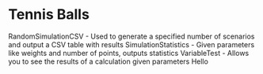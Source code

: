 # Tennis Balls

RandomSimulationCSV - Used to generate a specified number of scenarios and output a CSV table with results
SimulationStatistics - Given parameters like weights and number of points, outputs statistics
VariableTest - Allows you to see the results of a calculation given parameters
Hello
